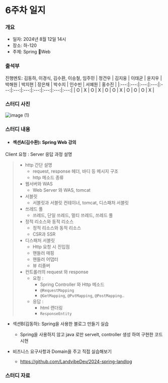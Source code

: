 # 6주차 일지

### 개요
- 일자: 2024년 8월 12일 14시
- 장소: 하-120
- 주제: Spring Web

### 출석부
진행멘토: 김동하, 이경식, 김수환, 이승철, 임주민
| 정건우 | 김지웅 | 이태균 | 윤지우 | 박해원 | 박지현 | 장은채 | 박수지 | 인수빈 | 서예원 | 홍수진 |
|:---:|:---:|:---:|:---:|:---:|:---:|:---:|:---:|:---:|:---:|:---:|
| O   | X   | O   | X   | O   | O   | X   | O   | O   | O   | X   |
### 스터디 사진

![image (1)](https://github.com/user-attachments/assets/9e9110d5-d093-4b8b-b4ab-42ff78668c51)

### 스터디 내용
- #### 섹션A(김수환): Spring Web 강의
Client 요청 : Server 응답 과정 설명
> - http 간단 설명
>   - request, response 헤더, 바디 등 메시지 구조
>   - http 메소드 종류
> - 웹서버와 WAS
>   - Web Server 와 WAS, tomcat
> - 서블릿
>   - 서블릿과 서블릿 컨테이너, tomcat, 디스패처 서블릿
> - 쓰레드 풀
>   - 쓰레드, 단일 쓰레드, 멀티 쓰레드, 쓰레드 풀
> - 정적 리소스와 동적 리소스
>   - 정적 리소스와 동적 리소스
>   - CSR과 SSR
> - 디스패처 서블릿
>   - Http 요청 시 진입점
>   - 핸들러 매핑
>   - 핸들러 어댑터
>   - 뷰 리졸버
> - 컨트롤러의 request 와 response
>   - 요청 :
>       - Spring Controller 와 Http 메소드
>       - `@RequestMapping`
>       -  `@GetMapping`, `@PutMapping`, `@PostMapping`..
>   - 응답 :
>       - html 랜더링
>       - `ResponseEntity`
- 섹션B(김동하): Spring을 사용한 블로그 만들기 실습
    - Spring을 사용하지 않고 java 로만 servelt, controller 생성 하여 구현한 코드 시현

- 비즈니스 요구사항과 Domain을 주고 직접 실습해보기
    - https://github.com/LandvibeDev/2024-spring-landlog


### 스터디 자료

